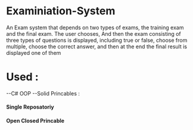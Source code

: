 # Examiniation-System
An Exam system that depends on two types of exams, the training exam and the final exam. The user chooses, And then the exam consisting of three types of questions is displayed, including true or false, choose from multiple, choose the correct answer, and then at the end the final result is displayed one of them  

# Used : 
--C# OOP 
--Solid Princables :
#### Single Reposatoriy
#### Open Closed Princable
